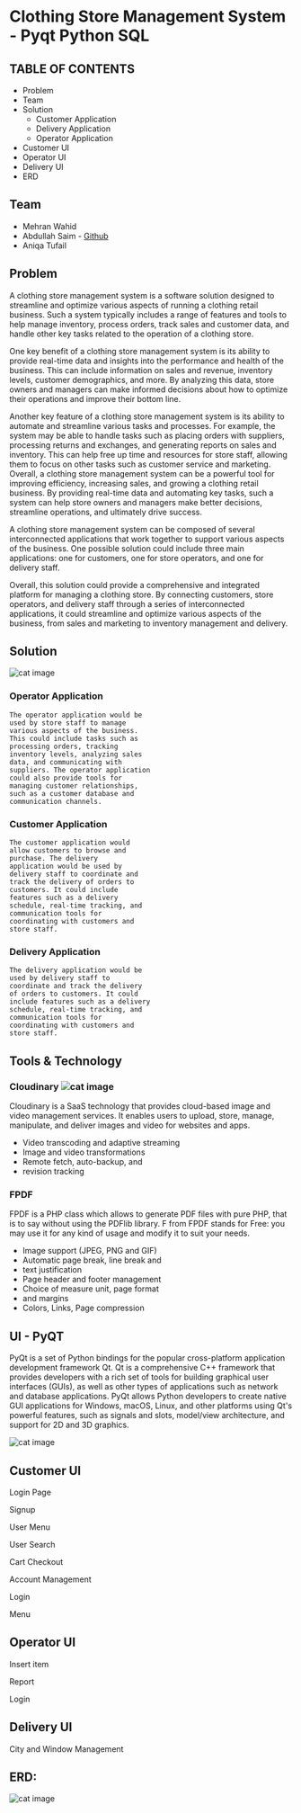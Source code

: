 
# Clothing Store Management System - Pyqt Python  SQL


## TABLE OF CONTENTS

- Problem
- Team
- Solution
   - Customer Application
   - Delivery Application
   - Operator Application
- Customer UI
- Operator UI
- Delivery UI
- ERD

## Team
- Mehran Wahid
- Abdullah Saim - [Github](https://github.com/ASa1m)
- Aniqa Tufail

## Problem

A clothing store management system is a software solution designed to streamline and
optimize various aspects of running a clothing retail business. Such a system typically
includes a range of features and tools to help manage inventory, process orders, track
sales and customer data, and handle other key tasks related to the operation of a
clothing store.

One key benefit of a clothing store management system is its ability to provide real-time
data and insights into the performance and health of the business. This can include
information on sales and revenue, inventory levels, customer demographics, and more.
By analyzing this data, store owners and managers can make informed decisions about
how to optimize their operations and improve their bottom line.

Another key feature of a clothing store management system is its ability to automate
and streamline various tasks and processes. For example, the system may be able to
handle tasks such as placing orders with suppliers, processing returns and exchanges,
and generating reports on sales and inventory. This can help free up time and resources
for store staff, allowing them to focus on other tasks such as customer service and
marketing.
Overall, a clothing store management system can be a powerful tool for improving
efficiency, increasing sales, and growing a clothing retail business. By providing real-time
data and automating key tasks, such a system can help store owners and managers
make better decisions, streamline operations, and ultimately drive success.


A clothing store management system can
be composed of several interconnected
applications that work together to
support various aspects of the business.
One possible solution could include three
main applications: one for customers,
one for store operators, and one for
delivery staff.

Overall, this solution could provide a comprehensive and integrated platform for
managing a clothing store. By connecting customers, store operators, and delivery staff
through a series of interconnected applications, it could streamline and optimize various
aspects of the business, from sales and marketing to inventory management and
delivery.

## Solution
 ![cat image](https://i.ibb.co/GpF7Pp9/1.png)
### Operator Application

```
The operator application would be
used by store staff to manage
various aspects of the business.
This could include tasks such as
processing orders, tracking
inventory levels, analyzing sales
data, and communicating with
suppliers. The operator application
could also provide tools for
managing customer relationships,
such as a customer database and
communication channels.
```
### Customer Application

```
The customer application would
allow customers to browse and
purchase. The delivery
application would be used by
delivery staff to coordinate and
track the delivery of orders to
customers. It could include
features such as a delivery
schedule, real-time tracking, and
communication tools for
coordinating with customers and
store staff.
```
### Delivery Application

```
The delivery application would be
used by delivery staff to
coordinate and track the delivery
of orders to customers. It could
include features such as a delivery
schedule, real-time tracking, and
communication tools for
coordinating with customers and
store staff.
```

## Tools & Technology
### Cloudinary    ![cat image](https://s3.amazonaws.com/awsmp-logos/cloudinary.png)


Cloudinary is a SaaS technology that
provides cloud-based image and video
management services. It enables users to
upload, store, manage, manipulate, and
deliver images and video for websites and
apps.

- Video transcoding and adaptive
    streaming
- Image and video transformations
- Remote fetch, auto-backup, and
- revision tracking

### FPDF

FPDF is a PHP class which allows to
generate PDF files with pure PHP, that is to
say without using the PDFlib library. F from
FPDF stands for Free: you may use it for
any kind of usage and modify it to suit your
needs.

- Image support (JPEG, PNG and GIF)
- Automatic page break, line break
    and
- text justification
- Page header and footer
    management
- Choice of measure unit, page format
- and margins
- Colors, Links, Page compression




## UI - PyQT
PyQt is a set of Python bindings for the popular cross-platform application development framework Qt. Qt is a comprehensive C++ framework that provides developers with a rich set of tools for building graphical user interfaces (GUIs), as well as other types of applications such as network and database applications. PyQt allows Python developers to create native GUI applications for Windows, macOS, Linux, and other platforms using Qt's powerful features, such as signals and slots, model/view architecture, and support for 2D and 3D graphics. 

![cat image](https://download.logo.wine/logo/PyQt/PyQt-Logo.wine.png)

## Customer UI

Login Page

Signup


User Menu


User Search


Cart Checkout


Account Management


Login


Menu

## Operator UI


Insert item


Report


Login

## Delivery UI


City and Window Management



## ERD:
![cat image](https://i.ibb.co/jVY2chb/erd.png)


